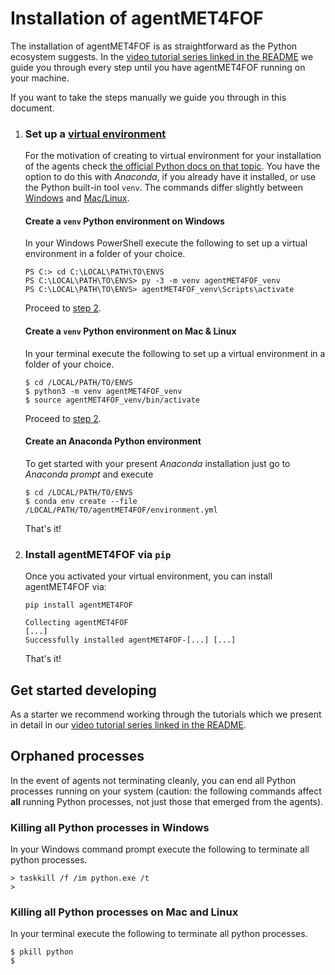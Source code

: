 # Installation of agentMET4FOF

The installation of agentMET4FOF is as straightforward as the Python ecosystem suggests.
In the [video tutorial series linked in the README](https://github.com/Met4FoF/agentMET4FOF#documentation-and-video-tutorials)
we guide you through every step until you have agentMET4FOF running on your machine.

If you want to take the steps manually we guide you through in this document.

1. ### Set up a [virtual environment](https://docs.python.org/3/tutorial/venv.html#creating-virtual-environments)

   For the motivation of creating to virtual environment for your installation of the
   agents check [the official Python docs on that topic](https://docs.python.org/3/tutorial/venv.html#introduction).
   You have the option to do this with _Anaconda_, if you already have it installed,
   or use the Python built-in tool `venv`.
   The commands differ slightly between [Windows](#create-a-venv-python-environment-on-windows) and [Mac/Linux](#create-a-venv-python-environment-on-mac--linux).

   #### Create a `venv` Python environment on Windows

   In your Windows PowerShell execute the following to set up a virtual environment in
   a folder of your choice.

   ```shell
   PS C:> cd C:\LOCAL\PATH\TO\ENVS
   PS C:\LOCAL\PATH\TO\ENVS> py -3 -m venv agentMET4FOF_venv
   PS C:\LOCAL\PATH\TO\ENVS> agentMET4FOF_venv\Scripts\activate
   ```
   Proceed to [step 2](#install-agentmet4fof-via-pip).

   #### Create a `venv` Python environment on Mac & Linux

   In your terminal execute the following to set up a virtual environment in a folder
   of your choice.

   ```shell
   $ cd /LOCAL/PATH/TO/ENVS
   $ python3 -m venv agentMET4FOF_venv
   $ source agentMET4FOF_venv/bin/activate
   ```
   Proceed to [step 2](#install-agentmet4fof-via-pip).

   #### Create an Anaconda Python environment

   To get started with your present *Anaconda* installation just go to *Anaconda
   prompt* and execute

   ```shell
   $ cd /LOCAL/PATH/TO/ENVS
   $ conda env create --file /LOCAL/PATH/TO/agentMET4FOF/environment.yml 
   ```
   That's it!

2. ### Install agentMET4FOF via `pip`

   Once you activated your virtual environment, you can install agentMET4FOF via:

   ```shell
   pip install agentMET4FOF
   ```

   ```shell
   Collecting agentMET4FOF
   [...]
   Successfully installed agentMET4FOF-[...] [...]
   ```
   That's it!

## Get started developing

As a starter we recommend working through the tutorials which we present in detail in
our [video tutorial series linked in the README](https://github.com/Met4FoF/agentMET4FOF#documentation-and-video-tutorials). 

## Orphaned processes

In the event of agents not terminating cleanly, you can end all Python processes
running on your system (caution: the following commands affect **all** running Python
processes, not just those that emerged from the agents).

### Killing all Python processes in Windows

In your Windows command prompt execute the following to terminate all python processes.

```shell
> taskkill /f /im python.exe /t
>
```

### Killing all Python processes on Mac and Linux

In your terminal execute the following to terminate all python processes.

```shell
$ pkill python
$
```
